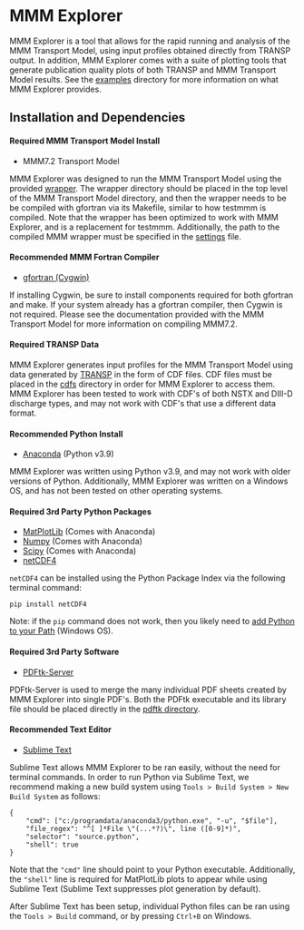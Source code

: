 # MMM Explorer

MMM Explorer is a tool that allows for the rapid running and analysis of the MMM Transport Model, using input profiles obtained directly from TRANSP output.  In addition, MMM Explorer comes with a suite of plotting tools that generate publication quality plots of both TRANSP and MMM Transport Model results.  See the [examples](https://github.com/metxchris/MMM-Controller/tree/main/examples) directory for more information on what MMM Explorer provides.

## Installation and Dependencies

#### Required MMM Transport Model Install
* MMM7.2 Transport Model

MMM Explorer was designed to run the MMM Transport Model using the provided [wrapper](https://github.com/metxchris/MMM-Controller/tree/main/wrapper).  The wrapper directory should be placed in the top level of the MMM Transport Model directory, and then the wrapper needs to be be compiled with gfortran via its Makefile, similar to how testmmm is compiled. Note that the wrapper has been optimized to work with MMM Explorer, and is a replacement for testmmm. Additionally, the path to the compiled MMM wrapper must be specified in the [settings](https://github.com/metxchris/MMM-Controller/blob/main/settings.py) file.

#### Recommended MMM Fortran Compiler
* [gfortran (Cygwin)](https://cygwin.com/install.html)

If installing Cygwin, be sure to install components required for both gfortran and make.  If your system already has a gfortran compiler, then Cygwin is not required.  Please see the documentation provided with the MMM Transport Model for more information on compiling MMM7.2.

#### Required TRANSP Data

MMM Explorer generates input profiles for the MMM Transport Model using data generated by [TRANSP](https://transp.pppl.gov/) in the form of CDF files.  CDF files must be placed in the [cdfs](https://github.com/metxchris/MMM-Controller/tree/main/cdfs) directory in order for MMM Explorer to access them.  MMM Explorer has been tested to work with CDF's of both NSTX and DIII-D discharge types, and may not work with CDF's that use a different data format.

#### Recommended Python Install
* [Anaconda](https://www.anaconda.com/products/individual) (Python v3.9)

MMM Explorer was written using Python v3.9, and may not work with older versions of Python.  Additionally, MMM Explorer was written on a Windows OS, and has not been tested on other operating systems.

#### Required 3rd Party Python Packages
* [MatPlotLib](https://https://matplotlib.org/.org/) (Comes with Anaconda)
* [Numpy](https://numpy.org/) (Comes with Anaconda)
* [Scipy](https://scipy.org/) (Comes with Anaconda)
* [netCDF4](https://unidata.github.io/netcdf4-python/)

`netCDF4` can be installed using the Python Package Index via the following terminal command:
```
pip install netCDF4
```

Note: if the `pip` command does not work, then you likely need to [add Python to your Path](https://datatofish.com/add-python-to-windows-path/) (Windows OS).


#### Required 3rd Party Software
* [PDFtk-Server](https://www.pdflabs.com/tools/pdftk-server/)

PDFtk-Server is used to merge the many individual PDF sheets created by MMM Explorer into single PDF's.  Both the PDFtk executable and its library file should be placed directly in the [pdftk directory](https://github.com/metxchris/MMM-Controller/tree/main/pdftk).

#### Recommended Text Editor
* [Sublime Text](https://www.sublimetext.com/)

Sublime Text allows MMM Explorer to be ran easily, without the need for terminal commands.  In order to run Python via Sublime Text, we recommend making a new build system using `Tools > Build System > New Build System` as follows:
```
{
    "cmd": ["c:/programdata/anaconda3/python.exe", "-u", "$file"],
    "file_regex": "^[ ]*File \"(...*?)\", line ([0-9]*)",
    "selector": "source.python",
    "shell": true
}
```
Note that the `"cmd"` line should point to your Python executable.  Additionally, the `"shell"` line is required for MatPlotLib plots to appear while using Sublime Text (Sublime Text suppresses plot generation by default).

After Sublime Text has been setup, individual Python files can be ran using the `Tools > Build` command, or by pressing `Ctrl+B` on Windows.
